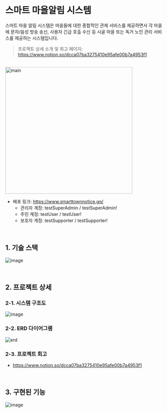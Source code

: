 # 스마트 마을알림 시스템
스마트 마을 알림 시스템은 마을들에 대한 종합적인 관제 서비스를 제공하면서 각 마을에 문자/음성 방송 송신, 사용자 긴급 호출 수신 등 시골 마을 또는 독거 노인 관리 서비스를 제공하는 시스템입니다. 

> 프로젝트 상세 소개 및 회고 페이지: https://www.notion.so/dcca07ba3275410e95afe00b7a4953f1

<br>

<img alt="main" src="https://user-images.githubusercontent.com/74748851/197440390-dcf08b57-79af-4696-9f47-e51ec3c181d2.png" height="400"/>

* 배포 링크: https://www.smarttownnotice.gq/
  - 관리자 계정: testSuperAdmin / testSuperAdmin!  
  - 주민 계정: testUser / testUser!
  - 보호자 계정: testSupporter / testSupporter!
<br>

## 1. 기술 스택
![image](https://user-images.githubusercontent.com/74748851/199999931-00707455-45dd-4707-911b-4ebb17c98671.png)

<br>

## 2. 프로젝트 상세
### 2-1. 시스템 구조도
![image](https://user-images.githubusercontent.com/74748851/200611910-d9c56909-5428-4424-8a85-29a95d7e3092.png)

### 2-2. ERD 다이어그램
![erd](https://user-images.githubusercontent.com/74748851/187402401-a7ead2b8-aab6-4492-9b05-9887e700e742.PNG)

### 2-3. 프로젝트 회고
- https://www.notion.so/dcca07ba3275410e95afe00b7a4953f1
<br>
   
## 3. 구현된 기능
![image](https://user-images.githubusercontent.com/74748851/200612100-53c05d82-cb2f-46eb-97af-e45982012e2e.png)
